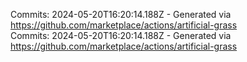 Commits: 2024-05-20T16:20:14.188Z - Generated via https://github.com/marketplace/actions/artificial-grass
<br>
Commits: 2024-05-20T16:20:14.188Z - Generated via https://github.com/marketplace/actions/artificial-grass
<br>
